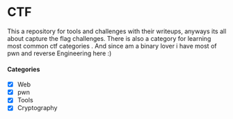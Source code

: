 # CTF
This a repository for tools and challenges with their writeups, anyways its all about  capture the flag challenges.
There is also a category for learning most common ctf categories . And since am a binary lover i have most of pwn and reverse Engineering here :) 
#### Categories
* [x] Web
* [x] pwn
* [x] Tools
* [x] Cryptography
